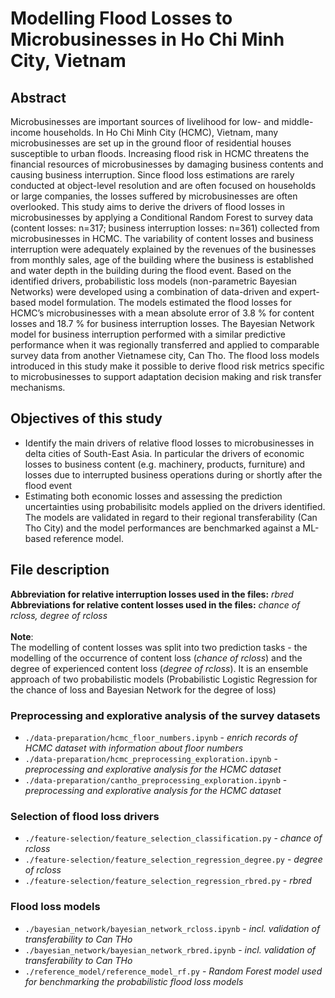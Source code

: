 # Modelling Flood Losses to Microbusinesses in Ho Chi Minh City, Vietnam

## Abstract
Microbusinesses are important sources of livelihood for low- and middle-income households.
In Ho Chi Minh City (HCMC), Vietnam, many microbusinesses are set up in the ground floor of residential houses susceptible to urban floods.
Increasing flood risk in HCMC threatens the financial resources of microbusinesses by damaging business contents and causing business interruption. Since flood loss estimations are rarely conducted at object-level resolution and are often focused on households or large companies, the losses suffered by microbusinesses are often overlooked.
This study aims to derive the drivers of flood losses in microbusinesses by applying a Conditional Random Forest to survey data (content losses: n=317; business interruption losses: n=361) collected from microbusinesses in HCMC.
The variability of content losses and business interruption were adequately explained by the revenues of the businesses from monthly sales, age of the building where the business is established and water depth in the building during the flood event.
Based on the identified drivers, probabilistic loss models (non-parametric Bayesian Networks) were developed using a combination of data-driven and expert-based model formulation.
The models estimated the flood losses for HCMC’s microbusinesses with a mean absolute error of 3.8 % for content losses and 18.7 % for business interruption losses. The Bayesian Network model for business interruption performed with a similar predictive performance when it was regionally transferred and applied to comparable survey data from another Vietnamese city, Can Tho.
The flood loss models introduced in this study make it possible to derive flood risk metrics specific to microbusinesses to support adaptation decision making and risk transfer mechanisms.


## Objectives of this study
- Identify the main drivers of relative flood losses to microbusinesses in delta cities of South-East Asia. In particular the drivers of economic losses to business content (e.g. machinery, products, furniture) and losses due to interrupted business operations during or shortly after the flood event
- Estimating both economic losses and assessing the prediction uncertainties using probabilisitc models applied on the drivers identified. The models are validated in regard to their regional transferability (Can Tho City) and the model performances are benchmarked against a ML-based reference model.


## File description
**Abbreviation for relative interruption losses used in the files:** *rbred* \
**Abbreviations for relative content losses used in the files:** *chance of rcloss, degree of rcloss*\
\
**Note**: \
The modelling of content losses was split into two prediction tasks - the modelling of the occurrence of content loss (*chance of rcloss*) and the  degree of experienced content loss (*degree of rcloss*). It is an ensemble approach of two probabilistic models (Probabilistic Logistic Regression for the chance of loss and Bayesian Network for the degree of loss)

### Preprocessing and explorative analysis of the survey datasets
- `./data-preparation/hcmc_floor_numbers.ipynb`  - *enrich records of HCMC dataset with information about floor numbers*
- `./data-preparation/hcmc_preprocessing_exploration.ipynb`  -  *preprocessing and explorative analysis for the HCMC dataset*
- `./data-preparation/cantho_preprocessing_exploration.ipynb` -  *preprocessing and explorative analysis for the HCMC dataset*

### Selection of flood loss drivers
- `./feature-selection/feature_selection_classification.py`   - *chance of rcloss*
- `./feature-selection/feature_selection_regression_degree.py`  - *degree of rcloss*
- `./feature-selection/feature_selection_regression_rbred.py`  -  *rbred*

### Flood loss models
- `./bayesian_network/bayesian_network_rcloss.ipynb`  - *incl. validation of transferability to Can THo*
- `./bayesian_network/bayesian_network_rbred.ipynb`  - *incl. validation of transferability to Can THo*
- `./reference_model/reference_model_rf.py`  - *Random Forest model used for benchmarking the probabilistic flood loss models*
